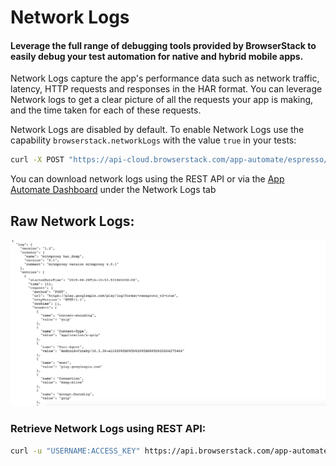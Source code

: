 # Network Logs


#### Leverage the full range of debugging tools provided by BrowserStack to easily debug your test automation for native and hybrid mobile apps.

Network Logs capture the app's performance data such as network traffic, latency, HTTP requests and responses in the HAR format. You can leverage Network logs to get a clear picture of all the requests your app is making, and the time taken for each of these requests. 

Network Logs are disabled by default. To enable Network Logs use the capability `browserstack.networkLogs` with the value `true` in your tests:

```bash
curl -X POST "https://api-cloud.browserstack.com/app-automate/espresso/build" -d \ "{\"devices\": [\"Samsung Galaxy S8-7.0\"], \"app\": \"bs://<hashed appid>\", \"deviceLogs\" : true, \"networkLogs\" : true, \"testSuite\": \"bs://<hashed testID>\"}" -H "Content-Type: application/json" -u "USERNAME:ACCESS-KEY"
```



You can download network logs using the REST API or via the [App Automate Dashboard](https://app-automate.browserstack.com/dashboard) under the Network Logs tab


## Raw Network Logs:
![Network Logs](https://github.com/akanksha260991/bs_docs_revamp_content/blob/master/Screenshot%202019-08-30%20at%208.10.45%20PM.png?raw=true "")



### Retrieve Network Logs using REST API:

```bash
curl -u "USERNAME:ACCESS_KEY" https://api.browserstack.com/app-automate/espresso/builds/<build-id>/sessions/tests/<test-id>/networklogs
```

